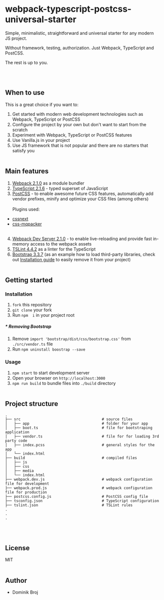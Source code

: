 # webpack-typescript-postcss-universal-starter

<p>Simple, minimalistic, straightforward and universal starter for any modern JS project.</p>
<p>Without framework, testing, authorization. Just Webpack, TypeScript and PostCSS.</p>
<p>The rest is up to you.</p>
<br/><br/>

## When to use

This is a great choice if you want to:

1. Get started with modern web development technologies such as Webpack, TypeScript or PostCSS
2. Configure the project by your own but don't want to start from the scratch
3. Experiment with Webpack, TypeScript or PostCSS features
4. Use Vanilla.js in your project
5. Use JS framework that is not popular and there are no starters that satisfy you
<br/><br/>

## Main features

1. [Webpack 2.1.0](https://webpack.js.org/) as a module bundler
2. [TypeScript 2.1.6](https://www.typescriptlang.org/) - typed superset of JavaScript
3. [PostCSS](http://postcss.org/) - to enable awesome future CSS features, automatically add vendor prefixes,
minify and optimize your CSS files (among others)<br/><br/>
Plugins used:
 * [cssnext](http://cssnext.io/)
 * [css-mqpacker](http://cssnext.io/)
 <br/><br/>
4. [Webpack Dev Server 2.1.0](https://github.com/webpack/webpack-dev-server) - to enable live-reloading and provide fast in-memory access to the webpack assets
5. [TSLint 4.4.2](https://palantir.github.io/tslint/) as a linter for the TypeScript
6. [Bootstrap 3.3.7](http://getbootstrap.com/) (as an example how to load third-party libraries, check out [Installation guide](#installation) to easily remove it from your project)
<br/><br/>

## Getting started

### Installation

1. ```fork``` this repository
2. ```git clone``` your fork
3. Run ```npm  i``` in your project root

##### * Removing Bootstrap
1. Remove ```import 'bootstrap/dist/css/bootstrap.css'``` from ```./src/vendor.ts``` file
2. Run ```npm uninstall boostrap --save```


### Usage
1. ```npm start``` to start development server
2. Open your browser on ```http://localhost:3000```
3. ```npm run build``` to bundle files into ```./build``` directory
<br/><br/>

## Project structure
```
.
├── src                                     # source files
│   ├── app                                 # folder for your app
│   ├── boot.ts                             # file for bootstraping application
│   ├── vendor.ts                           # file for for loading 3rd party code
│   ├── index.pcss                          # general styles for the app
│   └── index.html
├── build                                   # compiled files
│   ├── js
│   ├── css
│   ├── media
│   └── index.html
├── webpack.dev.js                          # webpack configuration file for development
├── webpack.prod.js                         # webpack configuration file for production
├── postcss.config.js                       # PostCSS config file
├── tsconfig.json                           # TypeScript configuration
├── tslint.json                             # TSLint rules
.
.
.
```
<br/><br/>

## License
MIT
<br/><br/>

## Author

* Dominik Broj
